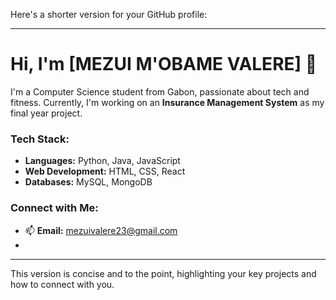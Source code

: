 Here's a shorter version for your GitHub profile:

---

# Hi, I'm [MEZUI M'OBAME VALERE] 👋

I'm a Computer Science student from Gabon, passionate about tech and fitness. Currently, I'm working on an **Insurance Management System** as my final year project.

### Tech Stack:
- **Languages:** Python, Java, JavaScript
- **Web Development:** HTML, CSS, React
- **Databases:** MySQL, MongoDB

### Connect with Me:
- 📫 **Email:** [mezuivalere23@gmail.com](mailto:your-email@example.com)
- 

---

This version is concise and to the point, highlighting your key projects and how to connect with you.
